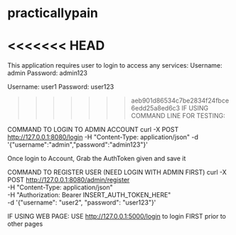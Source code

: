 # practicallypain

<<<<<<< HEAD
=======
This application requires user to login to access any services:
Username: admin
Password: admin123

Username: user1
Password: user123

>>>>>>> aeb901d86534c7be2834f24fbce6edd25a8ed6c3
IF USING COMMAND LINE FOR TESTING:

COMMAND TO LOGIN TO ADMIN ACCOUNT
curl -X POST http://127.0.0.1:8080/login  -H "Content-Type: application/json"  -d '{"username":"admin","password":"admin123"}' 

Once login to Account, Grab the AuthToken given and save it

COMMAND TO REGISTER USER (NEED LOGIN WITH ADMIN FIRST)
curl -X POST http://127.0.0.1:8080/admin/register \
  -H "Content-Type: application/json" \
  -H "Authorization: Bearer INSERT_AUTH_TOKEN_HERE" \
  -d '{"username": "user2", "password": "user123"}'


IF USING WEB PAGE:
USE http://127.0.0.1:5000/login to login FIRST prior to other pages

